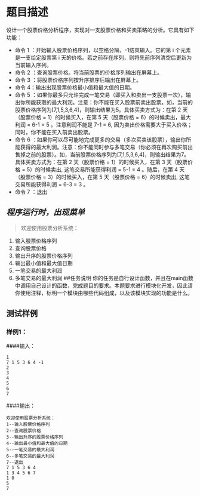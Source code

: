 # **题目描述**
设计一个股票价格分析程序，实现对一支股票价格和买卖策略的分析。它具有如下功能：
- 命令 1 ：开始输入股票价格序列，以空格分隔，-1结束输入。它的第 i 个元素是一支给定股票第 i 天的价格。若之前存在序列，则将先前序列清空后更新为当前输入序列。
- 命令 2 ：查询股票价格。将当前股票的价格序列输出在屏幕上。
- 命令 3 ：将股票价格序列按升序排序后输出在屏幕上。
- 命令 4：输出出现股票价格最小值和最大值的日期。
- 命令 5 ：如果你最多只允许完成一笔交易（即买入和卖出一支股票一次），输出你所能获取的最大利润。注意：你不能在买入股票前卖出股票。如，当前的股票价格序列为[7,1,5,3,6,4]，则输出结果为5。具体买卖方式为：在第 2 天（股票价格 = 1）的时候买入，在第 5 天（股票价格 = 6）的时候卖出，最大利润 = 6-1 = 5 。注意利润不能是 7-1 = 6, 因为卖出价格需要大于买入价格；同时，你不能在买入前卖出股票。
- 命令 6 ：如果你可以尽可能地完成更多的交易（多次买卖该股票），输出你所能获得的最大利润。注意：你不能同时参与多笔交易（你必须在再次购买前出售掉之前的股票）。如，当前股票价格序列为[7,1,5,3,6,4]，则输出结果为7。具体买卖方式为：在第 2 天（股票价格 = 1）的时候买入，在第 3 天（股票价格 = 5）的时候卖出, 这笔交易所能获得利润 = 5-1 = 4 。随后，在第 4 天（股票价格 = 3）的时候买入，在第 5 天（股票价格 = 6）的时候卖出, 这笔交易所能获得利润 = 6-3 = 3 。
- 命令 7 ：退出

## *程序运行时，出现菜单*

>欢迎使用股票分析系统：
1. 输入股票价格序列
2. 查询股票价格
3. 输出升序的股票价格序列
4. 输出最小值和最大值日期
5. 一笔交易的最大利润
6. 多笔交易的最大利润
##任务说明
你的任务是自行设计函数，并且在main函数中调用自己设计的函数，完成题目的要求。本题要求进行模块化开发，因此请你使用注释，标明一个模块由哪些代码组成，以及该模块实现的功能是什么。

## 测试样例
### 样例1：
####输入：
```
1
7 1 5 3 6 4 -1
2
3
4
5
6
7
```
####输出：
```
欢迎使用股票分析系统：
1--输入股票价格序列
2--查询股票价格
3--输出升序的股票价格序列
4--输出最小值和最大值的日期
5--一笔交易的最大利润
6--多笔交易的最大利润
7--退出
7 1 5 3 6 4 
1 3 4 5 6 7 
1 0
5
7
```
